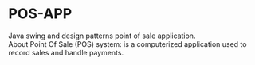 # POS-APP
 Java swing and design patterns point of sale application.  
 About Point Of Sale (POS) system: is a computerized application used to record sales and handle payments.
